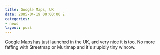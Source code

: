 ```yaml
---
title: Google Maps, UK
date: 2005-04-19 00:00:00 Z
categories:
- news
layout: post
---
```


<a href="http://maps.google.co.uk">Google Maps</a> has just launched in the UK, and very nice it is too.  No more faffing with Streetmap or Multimap and it's stupidly tiny window.
